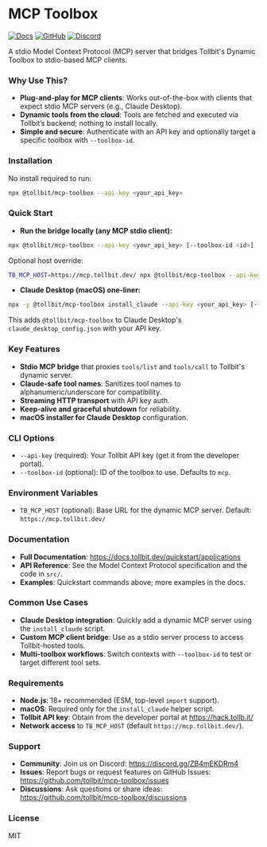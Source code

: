 # MCP Toolbox

[![Docs](https://img.shields.io/badge/Read%20the-Docs-black.svg)](https://docs.tollbit.dev/quickstart/applications)
[![GitHub](https://img.shields.io/badge/github-%23121011.svg?style=for-the-badge&logo=github&logoColor=white)](https://github.com/tollbit/mcp-toolbox)
[![Discord](https://img.shields.io/badge/Discord-%235865F2.svg?style=for-the-badge&logo=discord&logoColor=white)](https://discord.gg/ZB4mEKDRm4)

A stdio Model Context Protocol (MCP) server that bridges Tollbit's Dynamic Toolbox to stdio-based MCP clients.

### Why Use This?
- **Plug-and-play for MCP clients**: Works out-of-the-box with clients that expect stdio MCP servers (e.g., Claude Desktop).
- **Dynamic tools from the cloud**: Tools are fetched and executed via Tollbit’s backend; nothing to install locally.
- **Simple and secure**: Authenticate with an API key and optionally target a specific toolbox with `--toolbox-id`.

### Installation
No install required to run:

```bash
npx @tollbit/mcp-toolbox --api-key <your_api_key>
```

### Quick Start
- **Run the bridge locally (any MCP stdio client):**

```bash
npx @tollbit/mcp-toolbox --api-key <your_api_key> [--toolbox-id <id>]
```

Optional host override:

```bash
TB_MCP_HOST=https://mcp.tollbit.dev/ npx @tollbit/mcp-toolbox --api-key <your_api_key>
```

- **Claude Desktop (macOS) one-liner:**

```bash
npx -y @tollbit/mcp-toolbox install_claude --api-key <your_api_key> [--toolbox-id <id>]
```

This adds `@tollbit/mcp-toolbox` to Claude Desktop's `claude_desktop_config.json` with your API key.

### Key Features
- **Stdio MCP bridge** that proxies `tools/list` and `tools/call` to Tollbit's dynamic server.
- **Claude-safe tool names**: Sanitizes tool names to alphanumeric/underscore for compatibility.
- **Streaming HTTP transport** with API key auth.
- **Keep-alive and graceful shutdown** for reliability.
- **macOS installer for Claude Desktop** configuration.

### CLI Options
- `--api-key` (required): Your Tollbit API key (get it from the developer portal).
- `--toolbox-id` (optional): ID of the toolbox to use. Defaults to `mcp`.

### Environment Variables
- `TB_MCP_HOST` (optional): Base URL for the dynamic MCP server. Default: `https://mcp.tollbit.dev/`

### Documentation
- **Full Documentation**: https://docs.tollbit.dev/quickstart/applications
- **API Reference**: See the Model Context Protocol specification and the code in `src/`.
- **Examples**: Quickstart commands above; more examples in the docs.

### Common Use Cases
- **Claude Desktop integration**: Quickly add a dynamic MCP server using the `install_claude` script.
- **Custom MCP client bridge**: Use as a stdio server process to access Tollbit-hosted tools.
- **Multi-toolbox workflows**: Switch contexts with `--toolbox-id` to test or target different tool sets.

### Requirements
- **Node.js**: 18+ recommended (ESM, top-level `import` support).
- **macOS**: Required only for the `install_claude` helper script.
- **Tollbit API key**: Obtain from the developer portal at https://hack.tollb.it/
- **Network access** to `TB_MCP_HOST` (default `https://mcp.tollbit.dev/`).

### Support
- **Community**: Join us on Discord: https://discord.gg/ZB4mEKDRm4
- **Issues**: Report bugs or request features on GitHub Issues: https://github.com/tollbit/mcp-toolbox/issues
- **Discussions**: Ask questions or share ideas: https://github.com/tollbit/mcp-toolbox/discussions

### License
MIT
